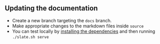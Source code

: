 Updating the documentation
------------

* Create a new branch targeting the `docs` branch.
* Make appropriate changes to the markdown files inside `source`
* You can test locally by [installing the dependencies](https://github.com/slatedocs/slate/wiki/Using-Slate-Natively) and then running `./slate.sh serve`


